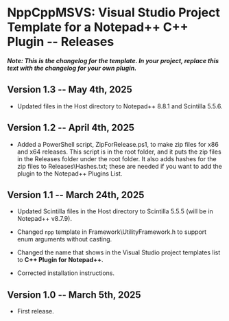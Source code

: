 # NppCppMSVS: Visual Studio Project Template for a Notepad++ C++ Plugin -- Releases

***Note: This is the changelog for the template. In your project, replace this text with the changelog for your own plugin.***

## Version 1.3 -- May 4th, 2025

* Updated files in the Host directory to Notepad++ 8.8.1 and Scintilla 5.5.6.

## Version 1.2 -- April 4th, 2025

* Added a PowerShell script, ZipForRelease.ps1, to make zip files for x86 and x64 releases. This script is in the root folder, and it puts the zip files in the Releases folder under the root folder. It also adds hashes for the zip files to Releases\Hashes.txt; these are needed if you want to add the plugin to the Notepad++ Plugins List.

## Version 1.1 -- March 24th, 2025

* Updated Scintilla files in the Host directory to Scintilla 5.5.5 (will be in Notepad++ v8.7.9).

* Changed `npp` template in Framework\\UtilityFramework.h to support enum arguments without casting.

* Changed the name that shows in the Visual Studio project templates list to **C++ Plugin for Notepad++**.

* Corrected installation instructions.

## Version 1.0 -- March 5th, 2025

* First release.